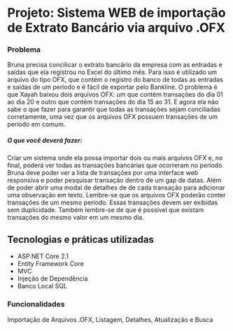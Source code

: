 <h1>Projeto: Sistema WEB de importação de Extrato Bancário via arquivo .OFX</h1>

<h3>Problema</h3>
Bruna precisa concilicar o extrato bancário da empresa com as entradas e saídas que ela registrou no Excel do último mês. Para isso é utilizado um arquivo do tipo OFX, que contém o registro do banco de todas as entradas e saídas de um período e é fácil de exportar pelo Bankline.
O problema é que Xayah baixou dois arquivos OFX: um que contém transações do dia 01 ao dia 20 e outro que contém transações do dia 15 ao 31. E agora ela não sabe o que fazer para garantir que todas as transações sejam conciliadas corretamente, uma vez que os arquivos OFX possuem transações de um período em comum.

<h5>O que você deverá fazer: </h5>
Criar um sistema onde ela possa importar dois ou mais arquivos OFX e, no final, poderá ver todas as transações bancárias que ocorreram no período. Bruna deve poder ver a lista de transações por uma interface web responsiva e poder pesquisar transação dentro de um gap de datas. Além de poder abrir uma modal de detalhes de de cada transação para adicionar uma observação em texto.
Lembre-se que os arquivos OFX poderão conter transações de um mesmo período. Essas transações devem ser exibidas sem duplicidade. Também lembre-se de que é possível que existam transações do mesmo valor em um mesmo dia.

<h2>Tecnologias e práticas utilizadas</h2>

<ul>
<li>ASP.NET Core 2.1</li>
<li>Entity Framework Core</li>
<li>MVC</li>
<li>Injeção de Dependência</li>
<li>Banco Local SQL</li>
</ul>

<h3>Funcionalidades</h3>
Importação de Arquivos .OFX, Listagem, Detalhes, Atualização e Busca </br>
